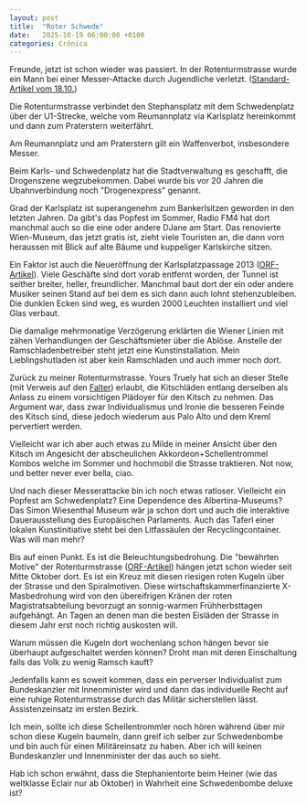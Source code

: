 ```yaml
---
layout: post
title:  "Roter Schwede"
date:   2025-10-19 06:00:00 +0100
categories: Crônica
---
```

Freunde, jetzt ist schon wieder was passiert. In der Rotenturmstrasse wurde ein Mann bei einer Messer-Attacke durch Jugendliche verletzt. ([Standard-Artikel vom 18.10.](https://www.derstandard.at/story/3000000292567/mann-bei-messer-attacke-durch-jugendliche-in-wiener-rotenturmstrasse-verletzt))

Die Rotenturmstrasse verbindet den Stephansplatz mit dem Schwedenplatz über der U1-Strecke, welche vom Reumannplatz via Karlsplatz hereinkommt und dann zum Praterstern weiterfährt.

Am Reumannplatz und am Praterstern gilt ein Waffenverbot, insbesondere Messer.

Beim Karls- und Schwedenplatz hat die Stadtverwaltung es geschafft, die Drogenszene wegzubekommen. Dabei wurde bis vor 20 Jahren die Ubahnverbindung noch "Drogenexpress" genannt.

Grad der Karlsplatz ist superangenehm zum Bankerlsitzen geworden in den letzten Jahren. Da gibt's das Popfest im Sommer, Radio FM4 hat dort manchmal auch so die eine oder andere DJane am Start. Das renovierte Wien-Museum, das jetzt gratis ist, zieht viele Touristen an, die dann vorn heraussen mit Blick auf alte Bäume und kuppeliger Karlskirche sitzen.

Ein Faktor ist auch die Neueröffnung der Karlsplatzpassage 2013 ([ORF-Artikel](https://wien.orf.at/v2/news/stories/2596568/)). Viele Geschäfte sind dort vorab  entfernt worden, der Tunnel ist seither breiter, heller, freundlicher. Manchmal baut dort der ein oder andere Musiker seinen Stand auf bei dem es sich dann auch lohnt stehenzubleiben. Die dunklen Ecken sind weg, es wurden 2000 Leuchten installiert und viel Glas verbaut.

Die damalige mehrmonatige Verzögerung erklärten die Wiener Linien mit zähen Verhandlungen der Geschäftsmieter über die Ablöse. Anstelle der Ramschladenbetreiber steht jetzt eine Kunstinstallation. Mein Lieblingshutladen ist aber kein Ramschladen und auch immer noch dort.

Zurück zu meiner Rotenturmstrasse. Yours Truely hat sich an dieser Stelle (mit Verweis auf den [Falter](https://www.falter.at/maily/20250725/licht-und-schatten-in-der-innenstadt)) erlaubt, die Kitschläden entlang derselben als Anlass zu einem vorsichtigen Plädoyer für den Kitsch zu nehmen. Das Argument war, dass zwar Individualismus und Ironie die besseren Feinde des Kitsch sind, diese jedoch wiederum aus Palo Alto und dem Kreml pervertiert werden.

Vielleicht war ich aber auch etwas zu Milde in meiner Ansicht über den Kitsch im Angesicht der abscheulichen Akkordeon+Schellentrommel Kombos welche im Sommer und hochmobil die Strasse traktieren. Not now, und better never ever bella, ciao.

Und nach dieser Messerattacke bin ich noch etwas ratloser. Vielleicht ein Popfest am Schwedenplatz? Eine Dependence des Albertina-Museums? Das Simon Wiesenthal Museum wär ja schon dort und auch die interaktive Dauerausstellung des Europäischen Parlaments. Auch das Taferl einer lokalen Kunstinitiative steht bei den Litfassäulen der Recyclingcontainer. Was will man mehr?

Bis auf einen Punkt. Es ist die Beleuchtungsbedrohung. Die "bewährten Motive" der Rotenturmstrasse ([ORF-Artikel](https://wien.orf.at/stories/3277545/)) hängen jetzt schon wieder seit Mitte Oktober dort. Es ist ein Kreuz mit diesen riesigen roten Kugeln über der Strasse und den Spiralmotiven. Diese wirtschaftskammerfinanzierte X-Masbedrohung wird von den übereifrigen Kränen der roten Magistratsabteilung bevorzugt an sonnig-warmen Frühherbsttagen aufgehängt. An Tagen an denen man die besten Eisläden der Strasse in diesem Jahr erst noch richtig auskosten will.

Warum müssen die Kugeln dort wochenlang schon hängen bevor sie überhaupt aufgeschaltet werden können? Droht man mit deren Einschaltung falls das Volk zu wenig Ramsch kauft?

Jedenfalls kann es soweit kommen, dass ein perverser Individualist zum Bundeskanzler mit Innenminister wird und dann das individuelle Recht auf eine ruhige Rotenturmstrasse durch das Militär sicherstellen lässt. Assistenzeinsatz im ersten Bezirk.

Ich mein, sollte ich diese Schellentrommler noch hören während über mir schon diese Kugeln baumeln, dann greif ich selber zur Schwedenbombe und bin auch für einen Militäreinsatz zu haben. Aber ich will keinen Bundeskanzler und Innenminister der das auch so sieht.

Hab ich schon erwähnt, dass die Stephanientorte beim Heiner (wie das weltklasse Eclair nur ab Oktober) in Wahrheit eine Schwedenbombe deluxe ist?
